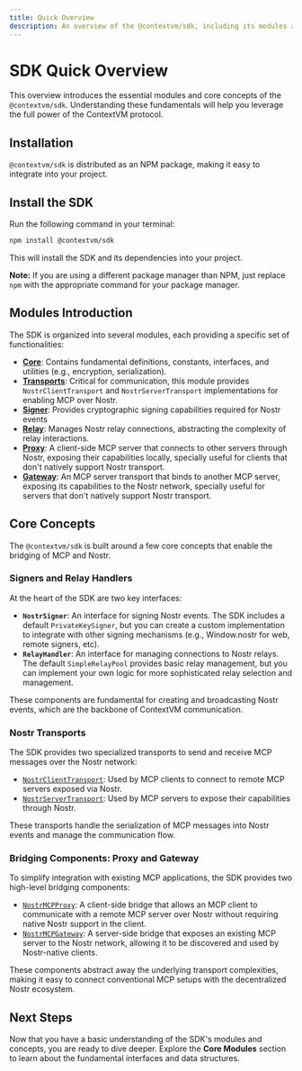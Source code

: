 ```yaml
---
title: Quick Overview
description: An overview of the @contextvm/sdk, including its modules and core concepts.
---
```


# SDK Quick Overview

This overview introduces the essential modules and core concepts of the `@contextvm/sdk`. Understanding these fundamentals will help you leverage the full power of the ContextVM protocol.

## Installation

`@contextvm/sdk` is distributed as an NPM package, making it easy to integrate into your project.

## Install the SDK

Run the following command in your terminal:

```bash
npm install @contextvm/sdk
```

This will install the SDK and its dependencies into your project.

**Note:** If you are using a different package manager than NPM, just replace `npm` with the appropriate command for your package manager.

## Modules Introduction

The SDK is organized into several modules, each providing a specific set of functionalities:

- **[Core](/core/interfaces)**: Contains fundamental definitions, constants, interfaces, and utilities (e.g., encryption, serialization).
- **[Transports](/transports/base-nostr-transport)**: Critical for communication, this module provides `NostrClientTransport` and `NostrServerTransport` implementations for enabling MCP over Nostr.
- **[Signer](/signer/nostr-signer-interface)**: Provides cryptographic signing capabilities required for Nostr events
- **[Relay](/relay/relay-handler-interface)**: Manages Nostr relay connections, abstracting the complexity of relay interactions.
- **[Proxy](/proxy/overview)**: A client-side MCP server that connects to other servers through Nostr, exposing their capabilities locally, specially useful for clients that don't natively support Nostr transport.
- **[Gateway](/overview)**: An MCP server transport that binds to another MCP server, exposing its capabilities to the Nostr network, specially useful for servers that don't natively support Nostr transport.

## Core Concepts

The `@contextvm/sdk` is built around a few core concepts that enable the bridging of MCP and Nostr.

### Signers and Relay Handlers

At the heart of the SDK are two key interfaces:

- **`NostrSigner`**: An interface for signing Nostr events. The SDK includes a default `PrivateKeySigner`, but you can create a custom implementation to integrate with other signing mechanisms (e.g., Window.nostr for web, remote signers, etc).
- **`RelayHandler`**: An interface for managing connections to Nostr relays. The default `SimpleRelayPool` provides basic relay management, but you can implement your own logic for more sophisticated relay selection and management.

These components are fundamental for creating and broadcasting Nostr events, which are the backbone of ContextVM communication.

### Nostr Transports

The SDK provides two specialized transports to send and receive MCP messages over the Nostr network:

- [`NostrClientTransport`](/transports/nostr-client-transport): Used by MCP clients to connect to remote MCP servers exposed via Nostr.
- [`NostrServerTransport`](/transports/nostr-server-transport): Used by MCP servers to expose their capabilities through Nostr.

These transports handle the serialization of MCP messages into Nostr events and manage the communication flow.

### Bridging Components: Proxy and Gateway

To simplify integration with existing MCP applications, the SDK provides two high-level bridging components:

- [`NostrMCPProxy`](/proxy/overview): A client-side bridge that allows an MCP client to communicate with a remote MCP server over Nostr without requiring native Nostr support in the client.
- [`NostrMCPGateway`](/overview): A server-side bridge that exposes an existing MCP server to the Nostr network, allowing it to be discovered and used by Nostr-native clients.

These components abstract away the underlying transport complexities, making it easy to connect conventional MCP setups with the decentralized Nostr ecosystem.

## Next Steps

Now that you have a basic understanding of the SDK's modules and concepts, you are ready to dive deeper. Explore the **Core Modules** section to learn about the fundamental interfaces and data structures.
